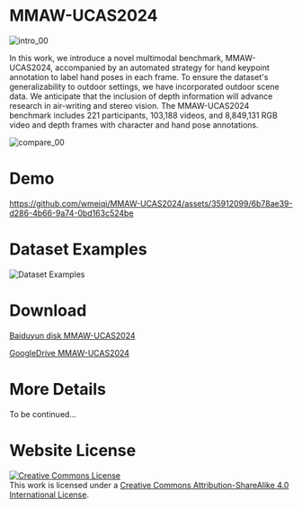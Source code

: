 # MMAW-UCAS2024
![intro_00](https://github.com/wmeiqi/MMAW-UCAS2024/assets/35912099/c96b6cdf-483d-4325-8581-6c97552c48f0)

In this work, we introduce a novel multimodal benchmark, MMAW-UCAS2024, accompanied by an automated strategy for hand keypoint annotation to label hand poses in each frame. To ensure the dataset's generalizability to outdoor settings, we have incorporated outdoor scene data. We anticipate that the inclusion of depth information will advance research in air-writing and stereo vision. The MMAW-UCAS2024 benchmark includes 221 participants, 103,188 videos, and 8,849,131 RGB video and depth frames with character and hand pose annotations.

![compare_00](https://github.com/wmeiqi/MMAW-UCAS2024/assets/35912099/64cef10c-c853-4d37-ac75-c9a30dc03aa5)

# Demo



https://github.com/wmeiqi/MMAW-UCAS2024/assets/35912099/6b78ae39-d286-4b66-9a74-0bd163c524be



# Dataset Examples


![Dataset Examples](https://github.com/wmeiqi/MMAW-UCAS2024/assets/35912099/cbd9fbfa-aecd-432f-97c1-0a8eb8900689)

# Download
[Baiduyun disk MMAW-UCAS2024](https://pan.baidu.com/s/1SOlA2T12RrYwd9l7TDZg-g?pwd=3tg8)

[GoogleDrive MMAW-UCAS2024](https://drive.google.com/drive/folders/1SBW6YMh1ySnJGhm6G3M4UDKzrLyGA1c5?usp=sharing)


# More Details
To be continued...
<!--This is the repository that contains source code for the [AWCV website](https://wmeiqi.github.io/AWCV).-->

<!--If you find AWCV-100K useful for your work please cite:
```
@article{awcv
  author    = {},
  title     = {},
  journal   = {},
  year      = {},
}
```-->

# Website License
<a rel="license" href="http://creativecommons.org/licenses/by-sa/4.0/"><img alt="Creative Commons License" style="border-width:0" src="https://i.creativecommons.org/l/by-sa/4.0/88x31.png" /></a><br />This work is licensed under a <a rel="license" href="http://creativecommons.org/licenses/by-sa/4.0/">Creative Commons Attribution-ShareAlike 4.0 International License</a>.
